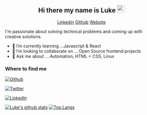 <h2 align="center">Hi there my name is Luke <img src="https://media.giphy.com/media/hvRJCLFzcasrR4ia7z/giphy.gif" width="25px" />
</h2>   

<p align="center"> 
 <a href="https://www.linkedin.com/in/lukehowsam/">Linkedin</a> 
 <a href="https://github.com/luke-h1/">Github</a> 
 <a href="https://luke-h-portfolio.vercel.app/">Website</a> 
</p> 

I'm passionate about solving technical problems and coming up with creative solutions. 

 



<!--- - 🔭 I’m currently working on ... []() --> 
- 🌱 I’m currently learning ...Javascript & React 
- 👯 I’m looking to collaborate on ... Open Source frontend projects 
- 💬 Ask me about ... Automation, HTML + CSS, Linux 


<h3>Where to find me</h3>
<p>
 <a href="https://github.com/luke-h1" target="_blank"><img alt="Github" src="https://img.shields.io/badge/GitHub-%2312100E.svg?&style=for-the-badge&logo=Github&logoColor=white" /></a> 
 
 <a href="https://twitter.com/LukeH_1999" target="_blank"><img alt="Twitter" src="https://img.shields.io/badge/twitter-%231DA1F2.svg?&style=for-the-badge&logo=twitter&logoColor=white" /></a> 
 
 <a href="https://www.linkedin.com/in/lukehowsam/" target="_blank"><img alt="LinkedIn" src="https://img.shields.io/badge/linkedin-%230077B5.svg?&style=for-the-badge&logo=linkedin&logoColor=white" /></a> 
</p>


[![Luke's github stats](https://github-readme-stats.vercel.app/api?username=luke-h1&show_icons=true&theme=merko)](https://github.com/luke-h1)
 [![Top Langs](https://github-readme-stats.vercel.app/api/top-langs/?username=luke-h1&layout=compact&theme=merko)](https://github.com/luke-h1/github-readme-stats)

